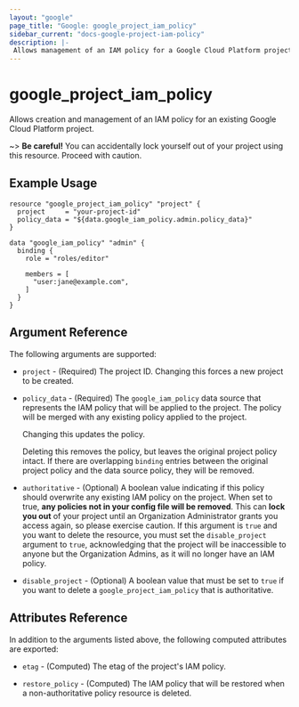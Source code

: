```yaml
---
layout: "google"
page_title: "Google: google_project_iam_policy"
sidebar_current: "docs-google-project-iam-policy"
description: |-
 Allows management of an IAM policy for a Google Cloud Platform project.
---
```


# google\_project\_iam\_policy

Allows creation and management of an IAM policy for an existing Google Cloud
Platform project.

~> **Be careful!** You can accidentally lock yourself out of your project
   using this resource. Proceed with caution.

## Example Usage

```hcl
resource "google_project_iam_policy" "project" {
  project     = "your-project-id"
  policy_data = "${data.google_iam_policy.admin.policy_data}"
}

data "google_iam_policy" "admin" {
  binding {
    role = "roles/editor"

    members = [
      "user:jane@example.com",
    ]
  }
}
```

## Argument Reference

The following arguments are supported:

* `project` - (Required) The project ID.
    Changing this forces a new project to be created.

* `policy_data` - (Required) The `google_iam_policy` data source that represents
    the IAM policy that will be applied to the project. The policy will be
    merged with any existing policy applied to the project.

    Changing this updates the policy.

    Deleting this removes the policy, but leaves the original project policy
    intact. If there are overlapping `binding` entries between the original
    project policy and the data source policy, they will be removed.

* `authoritative` - (Optional) A boolean value indicating if this policy
    should overwrite any existing IAM policy on the project. When set to true,
    **any policies not in your config file will be removed**. This can **lock
    you out** of your project until an Organization Administrator grants you
    access again, so please exercise caution. If this argument is `true` and you
    want to delete the resource, you must set the `disable_project` argument to
    `true`, acknowledging that the project will be inaccessible to anyone but the
    Organization Admins, as it will no longer have an IAM policy.

* `disable_project` - (Optional) A boolean value that must be set to `true`
    if you want to delete a `google_project_iam_policy` that is authoritative.

## Attributes Reference

In addition to the arguments listed above, the following computed attributes are
exported:

* `etag` - (Computed) The etag of the project's IAM policy.

* `restore_policy` - (Computed) The IAM policy that will be restored when a
    non-authoritative policy resource is deleted.
